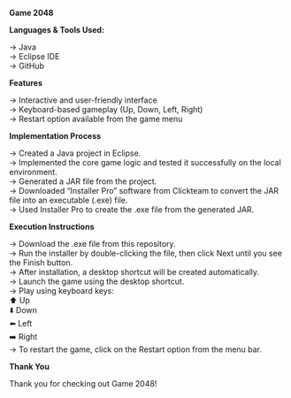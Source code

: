 **Game 2048**

**Languages & Tools Used:**

-> Java<br/>
-> Eclipse IDE<br/>
-> GitHub<br/>

**Features**

-> Interactive and user-friendly interface<br/>
-> Keyboard-based gameplay (Up, Down, Left, Right)<br/>
-> Restart option available from the game menu<br/>

**Implementation Process**

-> Created a Java project in Eclipse.<br/>
-> Implemented the core game logic and tested it successfully on the local environment.<br/>
-> Generated a JAR file from the project.<br/>
-> Downloaded “Installer Pro” software from Clickteam to convert the JAR file into an executable (.exe) file.<br/>
-> Used Installer Pro to create the .exe file from the generated JAR.<br/>

**Execution Instructions**

-> Download the .exe file from this repository.<br/>
-> Run the installer by double-clicking the file, then click Next until you see the Finish button.<br/>
-> After installation, a desktop shortcut will be created automatically.<br/>
-> Launch the game using the desktop shortcut.<br/>
-> Play using keyboard keys:<br/>
    ⬆️ Up<br/>
    ⬇️ Down<br/>
    ⬅️ Left<br/>
    ➡️ Right<br/>
-> To restart the game, click on the Restart option from the menu bar.<br/>

**Thank You**<br/>

Thank you for checking out Game 2048!<br/>
